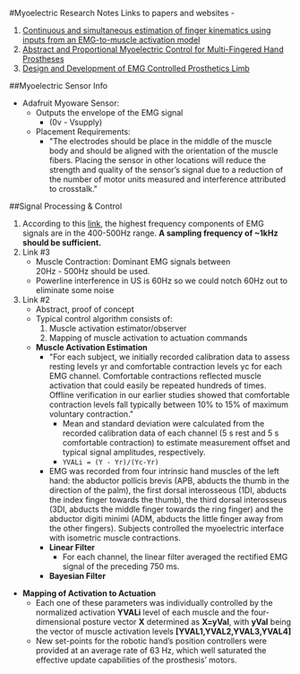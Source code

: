 #Myoelectric Research Notes
Links to papers and websites -  

1. [Continuous and simultaneous estimation of finger kinematics using inputs from an EMG-to-muscle activation model](https://jneuroengrehab.biomedcentral.com/articles/10.1186/1743-0003-11-122)  
2. [Abstract and Proportional Myoelectric Control for Multi-Fingered Hand Prostheses](https://www.ncbi.nlm.nih.gov/pmc/articles/PMC3825263/)  
3. [Design and Development of EMG Controlled Prosthetics Limb](https://www.sciencedirect.com/science/article/pii/S1877705812023223)

##Myoelectric Sensor Info
* Adafruit Myoware Sensor:
	* Outputs the envelope of the EMG signal 
		* (0v - Vsupply)
	* Placement Requirements:
		*   "The electrodes should be place in the middle of the muscle body and should be
aligned with the orientation of the muscle fibers. Placing the sensor in other locations will
reduce the strength and quality of the sensor’s signal due to a reduction of the number of
motor units measured and interference attributed to crosstalk."

##Signal Processing & Control
1. According to this [link](https://www.sciencedirect.com/science/article/pii/S1050641104000926), the highest frequency components of EMG signals are in the 400-500Hz range. **A sampling frequency of ~1kHz should be sufficient.**
1. Link #3
	* Muscle Contraction: Dominant EMG signals between  
	  20Hz - 500Hz should be used.
	* Powerline interference in US is 60Hz so we could notch 60Hz out to eliminate some noise
2. Link #2 
	* Abstract, proof of concept
	* Typical control algorithm consists of:
		1. Muscle activation estimator/observer
		2. Mapping of muscle activation to actuation commands
	* **Muscle Activation Estimation**	
		* "For each subject, we initially recorded calibration data to assess resting levels yr and comfortable contraction levels yc for each EMG channel. Comfortable contractions reflected muscle activation that could easily be repeated hundreds of times. Offline verification in our earlier studies showed that comfortable contraction levels fall typically between 10% to 15% of maximum voluntary contraction." 
			* Mean and standard deviation were calculated from the recorded calibration data of each channel (5 s rest and 5 s comfortable contraction) to estimate measurement offset and typical signal amplitudes, respectively.
			* `YVALi = (Y - Yr)/(Yc-Yr)` 
		* EMG was recorded from four intrinsic hand muscles of the left hand: the abductor pollicis brevis (APB, abducts the thumb in the direction of the palm), the first dorsal interosseous (1DI, abducts the index finger towards the thumb), the third dorsal interosseus (3DI, abducts the middle finger towards the ring finger) and the abductor digiti minimi (ADM, abducts the little finger away from the other fingers). Subjects controlled the myoelectric interface with isometric muscle contractions.
		* **Linear Filter**
			* For each channel, the linear filter averaged the rectified EMG signal of the preceding 750 ms. 
		*  **Bayesian Filter**
* **Mapping of Activation to Actuation**  
	* Each one of these parameters was individually controlled by the normalized activation **YVALi** level  of each muscle and the four-dimensional posture vector **X** determined as **X=yVal**, with **yVal** being the vector of muscle activation levels **[YVAL1,YVAL2,YVAL3,YVAL4]**
	* New set-points for the robotic hand’s position controllers were provided at an average rate of 63 Hz, which well saturated the effective update capabilities of the prosthesis’ motors. 	